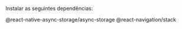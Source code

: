 Instalar as seguintes dependências:

@react-native-async-storage/async-storage
@react-navigation/stack
